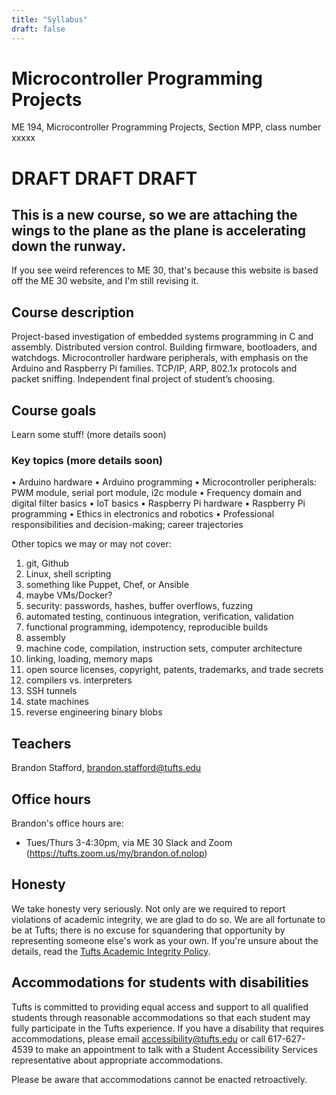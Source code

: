 ```yaml
---
title: "Syllabus"
draft: false
---
```

# Microcontroller Programming Projects

ME 194, Microcontroller Programming Projects, Section MPP, class number xxxxx

# DRAFT DRAFT DRAFT

## This is a new course, so we are attaching the wings to the plane as the plane is accelerating down the runway.

If you see weird references to ME 30, that's because this website is based off the ME 30 website, and I'm still revising it.

## Course description

Project-based investigation of embedded systems programming in C and assembly. Distributed version control. Building firmware, bootloaders, and watchdogs. Microcontroller hardware peripherals, with emphasis on the Arduino and Raspberry Pi families. TCP/IP, ARP, 802.1x protocols and packet sniffing. Independent final project of student’s choosing.

## Course goals

Learn some stuff! (more details soon)

### Key topics (more details soon)
•	Arduino hardware
•	Arduino programming
•	Microcontroller peripherals: PWM module, serial port module, i2c module
•	Frequency domain and digital filter basics
•	IoT basics
•	Raspberry Pi hardware
•	Raspberry Pi programming
•	Ethics in electronics and robotics
•	Professional responsibilities and decision-making; career trajectories

Other topics we may or may not cover:

1. git, Github
2. Linux, shell scripting
3. something like Puppet, Chef, or Ansible
4. maybe VMs/Docker?
5. security: passwords, hashes, buffer overflows, fuzzing
6. automated testing, continuous integration, verification, validation
7. functional programming, idempotency, reproducible builds
8. assembly
9. machine code, compilation, instruction sets, computer architecture
10. linking, loading, memory maps
11. open source licenses, copyright, patents, trademarks, and trade secrets
12. compilers vs. interpreters
13. SSH tunnels
14. state machines
15. reverse engineering binary blobs

## Teachers

Brandon Stafford, brandon.stafford@tufts.edu

## Office hours

Brandon's office hours are:

*   Tues/Thurs 3-4:30pm, via ME 30 Slack and Zoom (https://tufts.zoom.us/my/brandon.of.nolop)

## Honesty

We take honesty very seriously. Not only are we required to report violations of academic integrity, we are glad to do so. We are all fortunate to be at Tufts; there is no excuse for squandering that opportunity by representing someone else's work as your own. If you're unsure about the details, read the [Tufts Academic Integrity Policy](https://students.tufts.edu/student-affairs/student-life-policies/academic-integrity-policy).


## Accommodations for students with disabilities

Tufts is committed to providing equal access and support to all qualified students through reasonable accommodations so that each student may fully participate in the Tufts experience. If you have a disability that requires accommodations, please email accessibility@tufts.edu or call 617-627-4539 to make an appointment to talk with a Student Accessibility Services representative about appropriate accommodations.

Please be aware that accommodations cannot be enacted retroactively.

